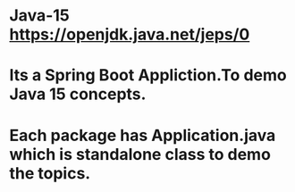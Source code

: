 # Java-15 https://openjdk.java.net/jeps/0
# Its a Spring Boot Appliction.To demo Java 15 concepts. 
# Each package has Application.java which is standalone class to demo the topics.
